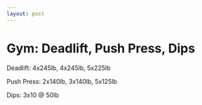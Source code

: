 ```yaml
---
layout: post
---
```


Gym: Deadlift, Push Press, Dips
===============================

Deadlift: 4x245lb, 4x245lb, 5x225lb

Push Press: 2x140lb, 3x140lb, 5x125lb

Dips: 3x10 @ 50lb
